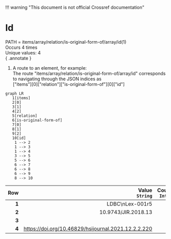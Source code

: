 !!! warning "This document is not official Crossref documentation"
# Id
PATH = items/array/relation/is-original-form-of/array/id(1)  
Occurs 4 times  
Unique values: 4  
{ .annotate }

1. A route to an element, for example:  
   The route "items/array/relation/is-original-form-of/array/id" corresponds to navigating through the JSON indices as  
   ["items"][0]["relation"]["is-original-form-of"][0]["id"]  

```mermaid
graph LR
   1[items]
   2[0]
   3[1]
   4[2]
   5[relation]
   6[is-original-form-of]
   7[0]
   8[1]
   9[2]
   10[id]
    1 --> 2
    1 --> 3
    1 --> 4
    3 --> 5
    5 --> 6
    6 --> 7
    6 --> 8
    6 --> 9
    8 --> 10
```

| **Row** | **Value**<br>`String`                               | **Count**<br>`Int64` |
|--------:|----------------------------------------------------:|---------------------:|
| **1**   | LDBC\nLex-001r5                                     | 1                    |
| **2**   | 10.9743/JIR.2018.13                                 | 1                    |
| **3**   |                                                     | 1                    |
| **4**   | https://doi.org/10.46829/hsijournal.2021.12.2.2.220 | 1                    |

